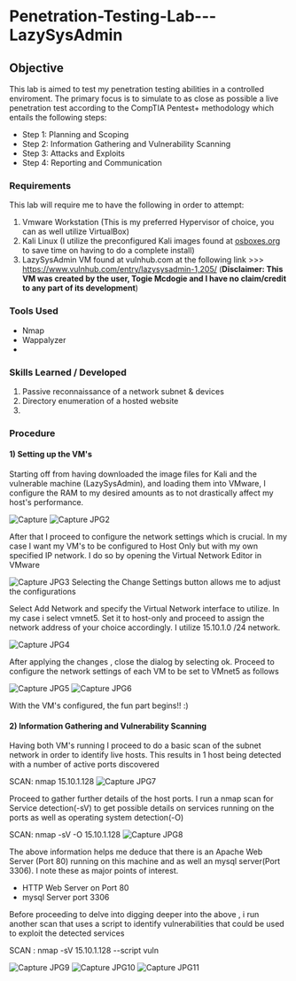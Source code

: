 # Penetration-Testing-Lab---LazySysAdmin

## Objective
This lab is aimed to test my penetration testing abilities in a controlled enviroment. The primary focus is to simulate to as close as possible a live penetration test according to the CompTIA Pentest+ methodology
which entails the following steps:
- Step 1: Planning and Scoping
- Step 2: Information Gathering and Vulnerability Scanning
- Step 3: Attacks and Exploits
- Step 4: Reporting and Communication


### Requirements
This lab will require me to have the following in order to attempt:
  1) Vmware Workstation (This is my preferred Hypervisor of choice, you can as well utilize VirtualBox)
  2) Kali Linux (I utilize the preconfigured Kali images found at [osboxes.org](https://www.osboxes.org/vmware-images/) to save time on having to do a complete install)
  3) LazySysAdmin VM found at vulnhub.com at the following link >>> https://www.vulnhub.com/entry/lazysysadmin-1,205/
(**Disclaimer: This VM was created by the user, Togie Mcdogie and I have no claim/credit to any part of its development**)



### Tools Used
- Nmap 
- Wappalyzer
- 


### Skills Learned / Developed
1) Passive reconnaissance of a network subnet & devices
2) Directory enumeration of a hosted website
3) 

### Procedure
#### 1) Setting up the VM's
Starting off from having downloaded  the image files for Kali and the vulnerable machine (LazySysAdmin), and loading them into VMware, 
I configure the RAM to my desired amounts as to not drastically affect my host's performance. 

![Capture](https://github.com/user-attachments/assets/0ef5cc73-3633-40d8-a2da-9368a1fd3c68)  ![Capture JPG2](https://github.com/user-attachments/assets/9cc1ac30-35d9-4aa8-80aa-d9c1d82c763b)

After that I proceed to configure the network settings which is crucial. In my case I want my VM's to be configured to Host Only but with my own specified IP network. I do so by opening the Virtual Network Editor in VMware

![Capture JPG3](https://github.com/user-attachments/assets/b07c9e81-0be5-4928-8584-ec7bc815957b) Selecting the Change Settings button allows me to adjust the configurations


Select Add Network and specify  the Virtual Network interface to utilize. In my case i select vmnet5. Set it to host-only and proceed to assign the network address of your choice accordingly. I utilize 15.10.1.0 /24 network.

![Capture JPG4](https://github.com/user-attachments/assets/1bd086cc-7b52-45d8-a4de-5de296e39f5b) 

After applying the changes , close the dialog by selecting ok. Proceed to configure the network settings of each VM to be set to VMnet5 as follows

![Capture JPG5](https://github.com/user-attachments/assets/a89e3882-d77d-470f-9f64-d0c0e296f715)
![Capture JPG6](https://github.com/user-attachments/assets/e1065266-a58d-4985-a418-669aa19ec553)

With the VM's configured, the fun part begins!! :) 


#### 2) Information Gathering and Vulnerability Scanning

Having both VM's running I proceed to do a basic scan of the subnet network in order to identify live hosts.  This results in 1 host being detected with a number of active ports discovered 

SCAN: nmap 15.10.1.128
![Capture JPG7](https://github.com/user-attachments/assets/78929a3c-7ce6-48b6-b04e-f52a5e85f50e)

Proceed to gather further details of the host ports. I run a nmap scan for Service detection(-sV) to get possible details on services running on the ports as well as operating system detection(-O)

SCAN: nmap -sV -O 15.10.1.128 
![Capture JPG8](https://github.com/user-attachments/assets/fe6d404e-ed60-463e-ac75-961fbbed2cb2)

The above information helps me deduce that there is an Apache Web Server (Port 80) running on this machine and as well an mysql server(Port 3306). I note these as major points of interest.
- HTTP Web Server on Port 80
- mysql Server port 3306

Before proceeding to delve into digging deeper into the above , i run another scan that uses a script to identify vulnerabilities that could be used to exploit the detected services

SCAN : nmap -sV 15.10.1.128 --script vuln

![Capture JPG9](https://github.com/user-attachments/assets/ff1b98bf-f71f-494f-b1e1-b894dcf7fac1)
![Capture JPG10](https://github.com/user-attachments/assets/83bf9386-a956-42ee-91c1-489a8af318e2)
![Capture JPG11](https://github.com/user-attachments/assets/872834b4-d244-458e-8793-8b244624c7f2)


